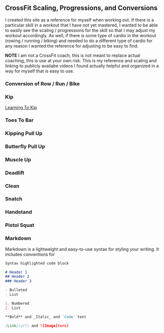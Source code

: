 ## CrossFit Scaling, Progressions, and Conversions

I created this site as a reference for myself when working out. If there is a particular skill in a workout that I have not yet mastered, I wanted to be able to easily see the scaling / progressions for the skill so that I may adjust my workout accordingly. As well, if there is some type of cardio in the workout (rowing / running / biking) and needed to do a different type of cardio for any reason I wanted the reference for adjusting to be easy to find. 

**NOTE** I am not a CrossFit coach, this is not meant to replace actual coaching, this is use at your own risk. This is my reference and scaling and linking to publicly availabe videos I found actually helpful and organized in a way for myself that is easy to use. 


### Conversion of Row / Run / Bike

### Kip

[Learning To Kip](https://www.youtube.com/watch?v=Wm1Ix8agMWA)

### Toes To Bar

### Kipping Pull Up

### Butterfly Pull Up

### Muscle Up

### Deadlift

### Clean

### Snatch

### Handstand

### Pistol Squat



### Markdown

Markdown is a lightweight and easy-to-use syntax for styling your writing. It includes conventions for

```markdown
Syntax highlighted code block

# Header 1
## Header 2
### Header 3

- Bulleted
- List

1. Numbered
2. List

**Bold** and _Italic_ and `Code` text

[Link](url) and ![Image](src)
```
